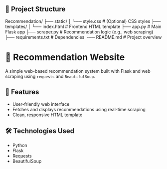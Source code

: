 ## 📁 Project Structure
Recommendation/
├── static/
│   └── style.css           # (Optional) CSS styles
├── templates/
│   └── index.html          # Frontend HTML template
├── app.py                  # Main Flask app
├── scraper.py              # Recommendation logic (e.g., web scraping)
├── requirements.txt        # Dependencies
└── README.md               # Project overview
# 🎯 Recommendation Website

A simple web-based recommendation system built with Flask and web scraping using `requests` and `BeautifulSoup`.

## 🚀 Features

- User-friendly web interface
- Fetches and displays recommendations using real-time scraping
- Clean, responsive HTML template

## 🛠️ Technologies Used

- Python
- Flask
- Requests
- BeautifulSoup



